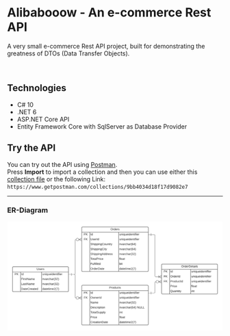 # Alibabooow - An e-commerce Rest API
A very small e-commerce Rest API project, built for demonstrating the greatness of DTOs (Data Transfer Objects).

<br/>

## Technologies
* C# 10
* .NET 6
* ASP.NET Core API
* Entity Framework Core with SqlServer as Database Provider

## Try the API
You can try out the API using [Postman](https://www.postman.com/downloads/).  
Press **Import** to import a collection and then you can use either this [collection file](./Alibabooow.Api.postman_collection.json) or the following Link: `https://www.getpostman.com/collections/9bb4034d18f17d9082e7`

---

### ER-Diagram
![ER-diagram](./images/er-diagram.png)
